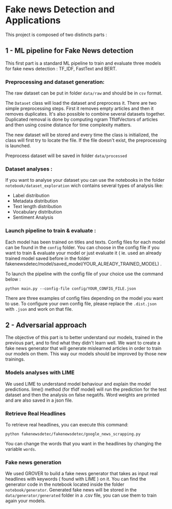 # Fake news Detection and Applications

This project is composed of two distincts parts : 

## 1 - ML pipeline for Fake News detection 

This first part is a standard ML pipeline to train and evaluate three models for fake news detection : TF_IDF, FastText and BERT. 

### Preprocessing and dataset generation:

The raw dataset can be put in folder `data/raw` and should be in `csv` format.

The `Dataset` class will load the dataset and preprocess it. There are two simple preprocessing steps. First it removes empty articles and then it removes duplicates. It's also possible to  combine several datasets together. Duplicated removal is done by computing ngram TfIdfVectors of articles and then using cosine distance for time complexity matters.

The new dataset will be stored and every time the class is initialized, the class will first try to locate the file. If the file doesn't exist, the preprocessing is launched.

Preprocess dataset will be saved in folder `data/processed` 


### Dataset analyses :

If you want to analyse your dataset you can use the notebooks in the folder `notebook/dataset_exploration` wich contains several types of analysis like:
- Label distribution
- Metadata distribution
- Text length distribution
- Vocabulary distribution
- Sentiment Analysis

### Launch pipeline to train & evaluate :

Each model has been trained on titles and texts. Config files for each model can be found in the `config` folder. You can choose in the config file if you want to train & evaluate your model or just evaluate it ( ie. used an already trained model saved before in the folder fakenewsdetec/model/saved_model/YOUR_ALREADY_TRAINED_MODEL) .

To launch the pipeline with the config file of your choice use the command below :

```python main.py --config-file config/YOUR_CONFIG_FILE.json```

There are three examples of config files depending on the model you want to use. To configure your own config file, please replace the `.dist.json` with `.json` and work on that file.


## 2 - Adversarial approach

The objective of this part is to better understand our models, trained in the previous part, and to find what they didn't learn well.
We want to create a fake news generator that will generate mislearned articles in order to train our models on them.
This way our models should be improved by those new trainings.

### Models analyses with LIME

We used LIME to understand model behaviour and explain the model predictions. lime() method (for tfidf model) will run the prediction for the test dataset and then the analysis on false negatifs. Word weights are printed and are also saved in a json file.


### Retrieve Real Headlines 

To retrieve real headlines, you can execute this command:

``` python fakenewsdetec/fakenewsdetec/google_news_scrapping.py ```

You can change the words that you want in the headlines by changing the variable `words`.

### Fake news generation

We used GROVER to build a fake news generator that takes as input real headlines with keywords ( found with LIME ) on it. You can find the generator code in the notebook located inside the folder `notebook/generator`. Generated fake news will be stored in the `data/generator/generated` folder in a .csv file, you can use them to train again your models.
